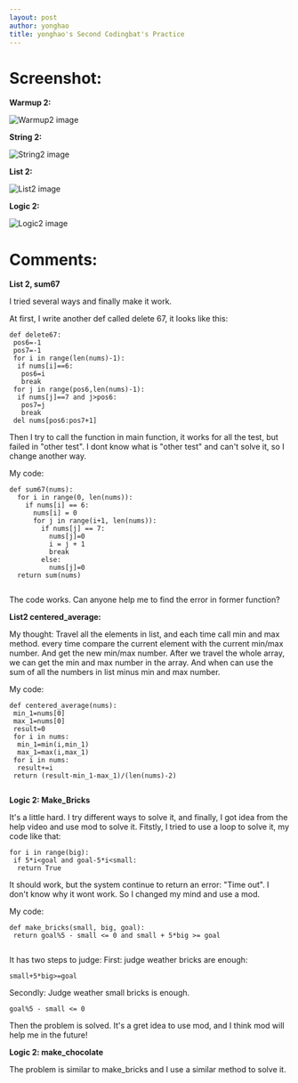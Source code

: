 ```yaml
---
layout: post
author: yonghao
title: yonghao's Second Codingbat's Practice
---
```


# Screenshot:

**Warmup 2:**

![Warmup2 image](http://farm8.staticflickr.com/7434/12529756494_b08e97ea26_o.png)

**String 2:**

![String2 image](http://farm4.staticflickr.com/3744/12529756534_d129b99e22_o.png)

**List 2:**

![List2 image](http://farm4.staticflickr.com/3832/12529404723_27a6c49f18_o.png)

**Logic 2:**

![Logic2 image](http://farm4.staticflickr.com/3745/12529756604_dcca04846f_o.png)

# Comments:



**List 2, sum67**

I tried several ways and finally make it work.

At first, I write another def called delete 67, it looks like this:

```
def delete67:
 pos6=-1
 pos7=-1
 for i in range(len(nums)-1):
  if nums[i]==6:
   pos6=i
   break
 for j in range(pos6,len(nums)-1):
  if nums[j]==7 and j>pos6:
   pos7=j
   break
 del nums[pos6:pos7+1]
```
Then I try to call the function in main function, it works for all the test, but failed in "other test".
I dont know what is "other test" and can't solve it, so I change another way.

My code:

```
def sum67(nums):
  for i in range(0, len(nums)):
    if nums[i] == 6:
      nums[i] = 0
      for j in range(i+1, len(nums)):
        if nums[j] == 7:
          nums[j]=0
          i = j + 1
          break
        else:
          nums[j]=0
  return sum(nums)
  
```

The code works. Can anyone help me to find the error in former function?

**List2 centered_average:**

My thought: Travel all the elements in list, and each time call min and max method. every time compare the current element with the current min/max number.
And get the new min/max number. After we travel the whole array, we can get the min and max number in the array. And when can use the sum of all the numbers in list minus min and max number.

My code:

```
def centered_average(nums):
 min_1=nums[0]
 max_1=nums[0]
 result=0
 for i in nums:
  min_1=min(i,min_1)
  max_1=max(i,max_1)
 for i in nums:
  result+=i
 return (result-min_1-max_1)/(len(nums)-2)
 
```

**Logic 2: Make_Bricks**

It's a little hard. I try different ways to solve it, and finally, I got idea from the help video and use mod to solve it.
Fitstly, I tried to use a loop to solve it, my code like that:

```
for i in range(big):
 if 5*i<goal and goal-5*i<small:
  return True

```

It should work, but the system continue to return an error: "Time out". I don't know why it wont work. So I changed my mind and use a mod.

My code:
```
def make_bricks(small, big, goal):
 return goal%5 - small <= 0 and small + 5*big >= goal
    
```
It has two steps to judge:
First: judge weather bricks are enough:
```
small+5*big>=goal
```
Secondly: Judge weather small bricks is enough.

```
goal%5 - small <= 0
```

Then the problem is solved. It's a gret idea to use mod, and I think mod will help me in the future!


**Logic 2: make_chocolate**

The problem is similar to make_bricks and I use a similar method to solve it.
